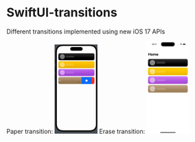 # SwiftUI-transitions

Different transitions implemented using new iOS 17 APIs

Paper transition: <img src="https://github.com/eminsaleck/SwiftUI-transitions/blob/f786469c578c67f134b401216e5d207654076ef8/Sources/Transitions/examples_gifs/paper.gif" width="100px" /> 
Erase transition: <img src="https://github.com/eminsaleck/SwiftUI-transitions/blob/e4676a6c4315b452c1642395606d01386a685809/Sources/Transitions/examples_gifs/erase.gif" width="100px" /> 

